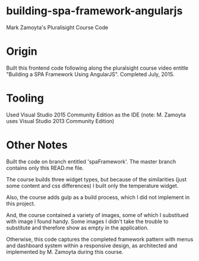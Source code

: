 # building-spa-framework-angularjs
Mark Zamoyta's Pluralisight Course Code

# Origin
Built this frontend code following along the pluralsight course video entitle "Building a SPA Framework Using AngularJS".  Completed July, 2015.

# Tooling
Used Visual Studio 2015 Community Edition as the IDE (note: M. Zamoyta uses Visual Studio 2013 Community Edition)

# Other Notes
Built the code on branch entitled 'spaFramework'.  The master branch contains only this READ.me file.

The course builds three widget types, but because of the similarities (just some content and css differences) I built only the temperature widget.  

Also, the course adds gulp as a build process, which I did not implement in this project.  

And, the course contained a variety of images, some of which I substitued with image I found handy.  Some images I didn't take the trouble to substitute and therefore show as empty in the application.

Otherwise, this code captures the completed framework pattern with menus and dashboard system within a responsive design, as architected and implemented by M. Zamoyta during this course.

